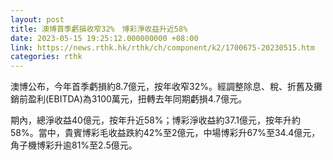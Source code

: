```yaml
---
layout: post
title: 澳博首季虧損收窄32%　博彩淨收益升近58%
date: 2023-05-15 19:25:12.000000000 +08:00
link: https://news.rthk.hk/rthk/ch/component/k2/1700675-20230515.htm
categories: rthk
---
```


澳博公布，今年首季虧損約8.7億元，按年收窄32%。經調整除息、稅、折舊及攤銷前盈利(EBITDA)為3100萬元，扭轉去年同期虧損4.7億元。

期內，總淨收益40億元，按年升近58%；博彩淨收益約37.1億元，按年升約58%。當中，貴賓博彩毛收益跌約42%至2億元，中場博彩升67%至34.4億元，角子機博彩升逾81%至2.5億元。
